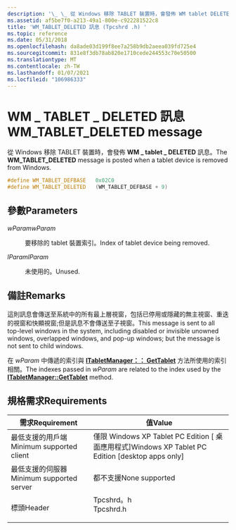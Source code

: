 ```yaml
---
description: '\_ \_ 從 Windows 移除 TABLET 裝置時，會發佈 WM tablet DELETED 訊息。'
ms.assetid: af5be7f0-a213-49a1-800e-c922281522c8
title: 'WM_TABLET_DELETED 訊息 (Tpcshrd .h) '
ms.topic: reference
ms.date: 05/31/2018
ms.openlocfilehash: da8ade03d199f8ee7a258b9db2aeea039fd725e4
ms.sourcegitcommit: 831e8f3db78ab820e1710cede244553c70e50500
ms.translationtype: MT
ms.contentlocale: zh-TW
ms.lasthandoff: 01/07/2021
ms.locfileid: "106986333"
---
```

# <a name="wm_tablet_deleted-message"></a><span data-ttu-id="ea2bc-103">WM \_ TABLET \_ DELETED 訊息</span><span class="sxs-lookup"><span data-stu-id="ea2bc-103">WM\_TABLET\_DELETED message</span></span>

<span data-ttu-id="ea2bc-104">從 Windows 移除 TABLET 裝置時，會發佈 **WM \_ tablet \_ DELETED** 訊息。</span><span class="sxs-lookup"><span data-stu-id="ea2bc-104">The **WM\_TABLET\_DELETED** message is posted when a tablet device is removed from Windows.</span></span>


```C++
#define WM_TABLET_DEFBASE   0x02C0
#define WM_TABLET_DELETED   (WM_TABLET_DEFBASE + 9)     
```



## <a name="parameters"></a><span data-ttu-id="ea2bc-105">參數</span><span class="sxs-lookup"><span data-stu-id="ea2bc-105">Parameters</span></span>

<dl> <dt>

<span data-ttu-id="ea2bc-106">*wParam*</span><span class="sxs-lookup"><span data-stu-id="ea2bc-106">*wParam*</span></span> 
</dt> <dd>

<span data-ttu-id="ea2bc-107">要移除的 tablet 裝置索引。</span><span class="sxs-lookup"><span data-stu-id="ea2bc-107">Index of tablet device being removed.</span></span>

</dd> <dt>

<span data-ttu-id="ea2bc-108">*lParam*</span><span class="sxs-lookup"><span data-stu-id="ea2bc-108">*lParam*</span></span> 
</dt> <dd>

<span data-ttu-id="ea2bc-109">未使用的。</span><span class="sxs-lookup"><span data-stu-id="ea2bc-109">Unused.</span></span>

</dd> </dl>

## <a name="remarks"></a><span data-ttu-id="ea2bc-110">備註</span><span class="sxs-lookup"><span data-stu-id="ea2bc-110">Remarks</span></span>

<span data-ttu-id="ea2bc-111">這則訊息會傳送至系統中的所有最上層視窗，包括已停用或隱藏的無主視窗、重迭的視窗和快顯視窗;但是訊息不會傳送至子視窗。</span><span class="sxs-lookup"><span data-stu-id="ea2bc-111">This message is sent to all top-level windows in the system, including disabled or invisible unowned windows, overlapped windows, and pop-up windows; but the message is not sent to child windows.</span></span>

<span data-ttu-id="ea2bc-112">在 *wParam* 中傳遞的索引與 [**ITabletManager：： GetTablet**](/previous-versions/windows/desktop/legacy/aa373683(v=vs.85)) 方法所使用的索引相關。</span><span class="sxs-lookup"><span data-stu-id="ea2bc-112">The indexes passed in *wParam* are related to the index used by the [**ITabletManager::GetTablet**](/previous-versions/windows/desktop/legacy/aa373683(v=vs.85)) method.</span></span>

## <a name="requirements"></a><span data-ttu-id="ea2bc-113">規格需求</span><span class="sxs-lookup"><span data-stu-id="ea2bc-113">Requirements</span></span>



| <span data-ttu-id="ea2bc-114">需求</span><span class="sxs-lookup"><span data-stu-id="ea2bc-114">Requirement</span></span> | <span data-ttu-id="ea2bc-115">值</span><span class="sxs-lookup"><span data-stu-id="ea2bc-115">Value</span></span> |
|-------------------------------------|--------------------------------------------------------------------------------------|
| <span data-ttu-id="ea2bc-116">最低支援的用戶端</span><span class="sxs-lookup"><span data-stu-id="ea2bc-116">Minimum supported client</span></span><br/> | <span data-ttu-id="ea2bc-117">僅限 Windows XP Tablet PC Edition \[ 桌面應用程式\]</span><span class="sxs-lookup"><span data-stu-id="ea2bc-117">Windows XP Tablet PC Edition \[desktop apps only\]</span></span><br/>                        |
| <span data-ttu-id="ea2bc-118">最低支援的伺服器</span><span class="sxs-lookup"><span data-stu-id="ea2bc-118">Minimum supported server</span></span><br/> | <span data-ttu-id="ea2bc-119">都不支援</span><span class="sxs-lookup"><span data-stu-id="ea2bc-119">None supported</span></span><br/>                                                            |
| <span data-ttu-id="ea2bc-120">標頭</span><span class="sxs-lookup"><span data-stu-id="ea2bc-120">Header</span></span><br/>                   | <dl> <span data-ttu-id="ea2bc-121"><dt>Tpcshrd。h</dt></span><span class="sxs-lookup"><span data-stu-id="ea2bc-121"><dt>Tpcshrd.h</dt></span></span> </dl> |



 

 
